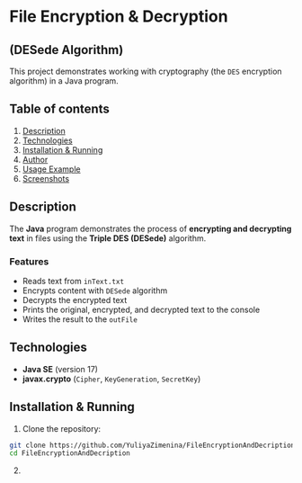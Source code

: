 # File Encryption & Decryption 
## (DESede Algorithm)

This project demonstrates working with cryptography (the `DES` encryption algorithm) in a Java program.

## Table of contents

1. [Description](#description)
2. [Technologies](#technologies)
3. [Installation & Running](#installation-&-running)
4. [Author](#author)
5. [Usage Example](#usage-example)
6. [Screenshots](#screenshots)

## Description
The **Java** program demonstrates the process of **encrypting and decrypting text** in files using the 
**Triple DES (DESede)** algorithm.

### Features
- Reads text from `inText.txt`
- Encrypts content with `DESede` algorithm
- Decrypts the encrypted text
- Prints the original, encrypted, and decrypted text to the console
- Writes the result to the `outFile`

## Technologies
- **Java SE** (version 17)
- **javax.crypto** (`Cipher`, `KeyGeneration`, `SecretKey`)

## Installation & Running

1. Clone the repository:
```bash
git clone https://github.com/YuliyaZimenina/FileEncryptionAndDecription.git
cd FileEncryptionAndDecription

```

2. 









 
